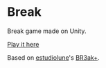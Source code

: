 # Break

Break game made on Unity.

[Play it here](http://felipowsky.github.io/Break)

Based on [estudiolune](https://github.com/estudiolune)'s [BR3ak+](https://github.com/estudiolune/corona-sdk/tree/master/br3ak).
